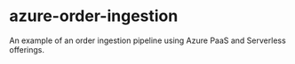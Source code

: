 # azure-order-ingestion
An example of an order ingestion pipeline using Azure PaaS and Serverless offerings.
